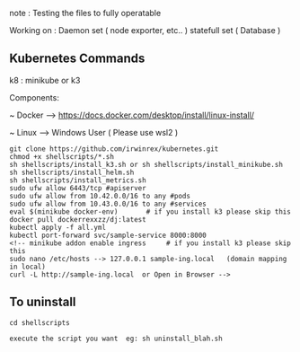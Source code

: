 note : Testing the files to fully operatable 

Working on : Daemon set ( node exporter, etc.. )
             statefull set ( Database )

## Kubernetes Commands

k8 : minikube or k3

Components:

~ Docker --> https://docs.docker.com/desktop/install/linux-install/

~ Linux --> Windows User ( Please use wsl2 )

```
git clone https://github.com/irwinrex/kubernetes.git
chmod +x shellscripts/*.sh
sh shellscripts/install_k3.sh or sh shellscripts/install_minikube.sh
sh shellscripts/install_helm.sh
sh shellscripts/install_metrics.sh
sudo ufw allow 6443/tcp #apiserver
sudo ufw allow from 10.42.0.0/16 to any #pods
sudo ufw allow from 10.43.0.0/16 to any #services
eval $(minikube docker-env)       # if you install k3 please skip this
docker pull dockerrexxzz/dj:latest
kubectl apply -f all.yml
kubectl port-forward svc/sample-service 8000:8000
<!-- minikube addon enable ingress     # if you install k3 please skip this
sudo nano /etc/hosts --> 127.0.0.1 sample-ing.local   (domain mapping in local)
curl -L http://sample-ing.local  or Open in Browser -->
```
## To uninstall

```
cd shellscripts

execute the script you want  eg: sh uninstall_blah.sh
```